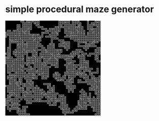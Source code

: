 # simple procedural maze generator

[![How it works](https://github.com/Swifty8bit/maze-generator/blob/main/images/image.png)](https://www.youtube.com/watch?v=gp1uFA5iJ4s)
